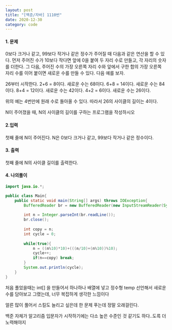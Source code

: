 ```yaml
---
layout: post
title: "[백준/자바] 1110번"
date: 2020-12-30
category: code
---
```



#### 1. 문제

0보다 크거나 같고, 99보다 작거나 같은 정수가 주어질 때 다음과 같은 연산을 할 수 있다. 먼저 주어진 수가 10보다 작다면 앞에 0을 붙여 두 자리 수로 만들고, 각 자리의 숫자를 더한다. 그 다음, 주어진 수의 가장 오른쪽 자리 수와 앞에서 구한 합의 가장 오른쪽 자리 수를 이어 붙이면 새로운 수를 만들 수 있다. 다음 예를 보자.

26부터 시작한다. 2+6 = 8이다. 새로운 수는 68이다. 6+8 = 14이다. 새로운 수는 84이다. 8+4 = 12이다. 새로운 수는 42이다. 4+2 = 6이다. 새로운 수는 26이다.

위의 예는 4번만에 원래 수로 돌아올 수 있다. 따라서 26의 사이클의 길이는 4이다.

N이 주어졌을 때, N의 사이클의 길이를 구하는 프로그램을 작성하시오

#### 2.입력

첫째 줄에 N이 주어진다. N은 0보다 크거나 같고, 99보다 작거나 같은 정수이다.

#### 3. 출력

첫째 줄에 N의 사이클 길이를 출력한다.

#### 4. 나의풀이

````java
import java.io.*;

public class Main{
    public static void main(String[] args) throws IOException{
        BufferedReader br = new BufferedReader(new InputStreamReader(System.in));
        
        int n = Integer.parseInt(br.readLine());
        br.close();
        
        int copy = n;
        int cycle = 0;
        
        while(true){
            n = ((n%10)*10)+(((n/10)+(n%10))%10);
            cycle++;
            if(n==copy) break;
        }
        System.out.println(cycle);
    }
}

````


처음 풀었을때는 int[] 을 만들어서 하나하나 배열에 넣고 정수형 temp 선언해서 새로운 수를 담아보고 그랬는데, 너무 복잡하게 생각한 느낌이다


얼른 많이 풀어서 스킬도 늘리고 싶은데 한 문제 푸는데 정말 오래걸린다. 

백준 자체가 알고리즘 입문자가 시작하기에는 다소 높은 수준인 것 같기도 하다..도륵 더 노력해야지
